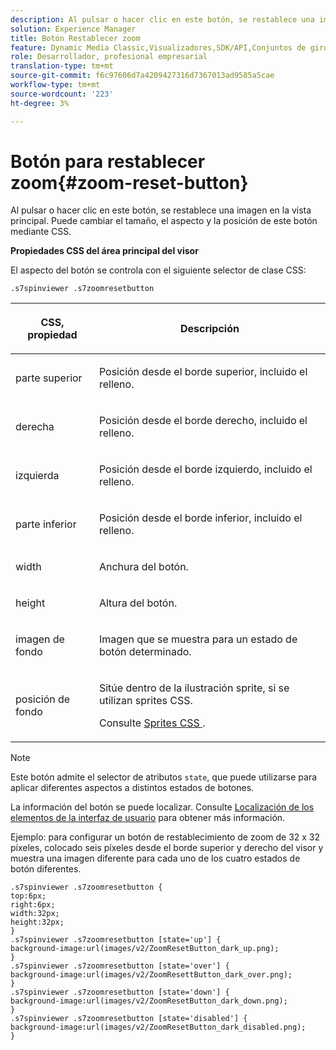 ```yaml
---
description: Al pulsar o hacer clic en este botón, se restablece una imagen en la vista principal. Puede cambiar el tamaño, el aspecto y la posición de este botón mediante CSS.
solution: Experience Manager
title: Botón Restablecer zoom
feature: Dynamic Media Classic,Visualizadores,SDK/API,Conjuntos de giros
role: Desarrollador, profesional empresarial
translation-type: tm+mt
source-git-commit: f6c97606d7a4209427316d7367013ad9585a5cae
workflow-type: tm+mt
source-wordcount: '223'
ht-degree: 3%

---
```



# Botón para restablecer zoom{#zoom-reset-button}

Al pulsar o hacer clic en este botón, se restablece una imagen en la vista principal. Puede cambiar el tamaño, el aspecto y la posición de este botón mediante CSS.

<!--<a id="section_061E550C1C1D4DB2BD663A898895B38C"></a>-->

**Propiedades CSS del área principal del visor**

El aspecto del botón se controla con el siguiente selector de clase CSS:

```
.s7spinviewer .s7zoomresetbutton
```

<table id="table_94EE3F5BBE4547C0B4943471CEE7EDE4"> 
 <thead> 
  <tr> 
   <th colname="col1" class="entry"> <p> CSS, propiedad </p> </th> 
   <th colname="col2" class="entry"> <p>Descripción </p> </th> 
  </tr> 
 </thead>
 <tbody> 
  <tr> 
   <td colname="col1"> <p> <span class="codeph"> parte superior </span> </p> </td> 
   <td colname="col2"> <p>Posición desde el borde superior, incluido el relleno. </p> </td> 
  </tr> 
  <tr> 
   <td colname="col1"> <p> <span class="codeph"> derecha </span> </p> </td> 
   <td colname="col2"> <p>Posición desde el borde derecho, incluido el relleno. </p> </td> 
  </tr> 
  <tr> 
   <td colname="col1"> <p> <span class="codeph"> izquierda </span> </p> </td> 
   <td colname="col2"> <p>Posición desde el borde izquierdo, incluido el relleno. </p> </td> 
  </tr> 
  <tr> 
   <td colname="col1"> <p> <span class="codeph"> parte inferior </span> </p> </td> 
   <td colname="col2"> <p>Posición desde el borde inferior, incluido el relleno. </p> </td> 
  </tr> 
  <tr> 
   <td colname="col1"> <p> <span class="codeph"> width </span> </p> </td> 
   <td colname="col2"> <p>Anchura del botón. </p> </td> 
  </tr> 
  <tr> 
   <td colname="col1"> <p> <span class="codeph"> height </span> </p> </td> 
   <td colname="col2"> <p>Altura del botón. </p> </td> 
  </tr> 
  <tr> 
   <td colname="col1"> <p> <span class="codeph"> imagen de fondo  </span> </p> </td> 
   <td colname="col2"> <p>Imagen que se muestra para un estado de botón determinado. </p> </td> 
  </tr> 
  <tr> 
   <td colname="col1"> <p> <span class="codeph"> posición de fondo  </span> </p> </td> 
   <td colname="col2"> <p>Sitúe dentro de la ilustración sprite, si se utilizan sprites CSS. </p> <p>Consulte <a href="../../../c-html5-s7-aem-asset-viewers/c-html5-spin-viewer-about/c-html5-spin-viewer-customizingviewer/c-html5-spin-viewer-customizingviewer.md#section-b671c70acf284cb0aea678c2d2e4babc" format="dita" scope="local"> Sprites CSS </a>. </p> </td> 
  </tr> 
 </tbody> 
</table>

>[!NOTE]
>
>Este botón admite el selector de atributos `state`, que puede utilizarse para aplicar diferentes aspectos a distintos estados de botones.

La información del botón se puede localizar. Consulte [Localización de los elementos de la interfaz de usuario](../../../c-html5-s7-aem-asset-viewers/c-html5-spin-viewer-about/c-html5-spin-viewer-localization.md#concept-e35c15c9e82648328806cdc6aa255d98) para obtener más información.

Ejemplo: para configurar un botón de restablecimiento de zoom de 32 x 32 píxeles, colocado seis píxeles desde el borde superior y derecho del visor y muestra una imagen diferente para cada uno de los cuatro estados de botón diferentes.

```
.s7spinviewer .s7zoomresetbutton { 
top:6px; 
right:6px; 
width:32px; 
height:32px; 
} 
.s7spinviewer .s7zoomresetbutton [state='up'] { 
background-image:url(images/v2/ZoomResetButton_dark_up.png); 
} 
.s7spinviewer .s7zoomresetbutton [state='over'] {  
background-image:url(images/v2/ZoomResettButton_dark_over.png); 
} 
.s7spinviewer .s7zoomresetbutton [state='down'] {  
background-image:url(images/v2/ZoomResetButton_dark_down.png); 
} 
.s7spinviewer .s7zoomresetbutton [state='disabled'] { 
background-image:url(images/v2/ZoomResetButton_dark_disabled.png); 
}
```

